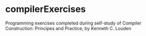 # compilerExercises

Programming exercises completed during self-study of Compiler Construction:  Principes and Practice, by Kenneth C. Louden
